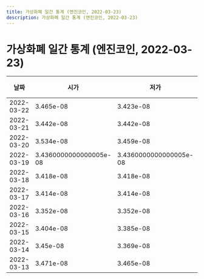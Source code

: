 ```yaml
---
title: 가상화폐 일간 통계 (엔진코인, 2022-03-23)
description: 가상화폐 일간 통계 (엔진코인, 2022-03-23)
---
```


가상화폐 일간 통계 (엔진코인, 2022-03-23)
===

|날짜|시가|저가|고가|종가|비고|
|--|--|--|--|--|--|
|2022-03-22|3.465e-08|3.423e-08|3.4789999999999996e-08|3.4369999999999996e-08|    |
|2022-03-21|3.442e-08|3.442e-08|3.559e-08|3.4789999999999996e-08|    |
|2022-03-20|3.534e-08|3.459e-08|3.55e-08|3.459e-08|    |
|2022-03-19|3.4360000000000005e-08|3.4360000000000005e-08|3.545e-08|3.534e-08|    |
|2022-03-18|3.418e-08|3.418e-08|3.4369999999999996e-08|3.4360000000000005e-08|    |
|2022-03-17|3.414e-08|3.414e-08|3.414e-08|3.414e-08|    |
|2022-03-16|3.352e-08|3.352e-08|3.408e-08|3.408e-08|    |
|2022-03-15|3.404e-08|3.385e-08|3.404e-08|3.385e-08|    |
|2022-03-14|3.45e-08|3.369e-08|3.45e-08|3.369e-08|    |
|2022-03-13|3.471e-08|3.465e-08|3.524e-08|3.465e-08|    |
